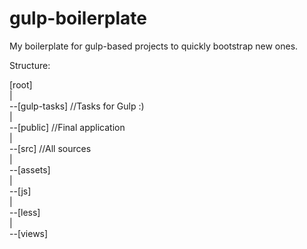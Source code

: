 # gulp-boilerplate
My boilerplate for gulp-based projects to quickly bootstrap new ones.

Structure:

[root]  
|  
--[gulp-tasks] //Tasks for Gulp :)  
|  
--[public] //Final application  
|  
--[src] //All sources  
  |  
  --[assets]  
  |  
  --[js]  
  |  
  --[less]  
  |  
  --[views]  